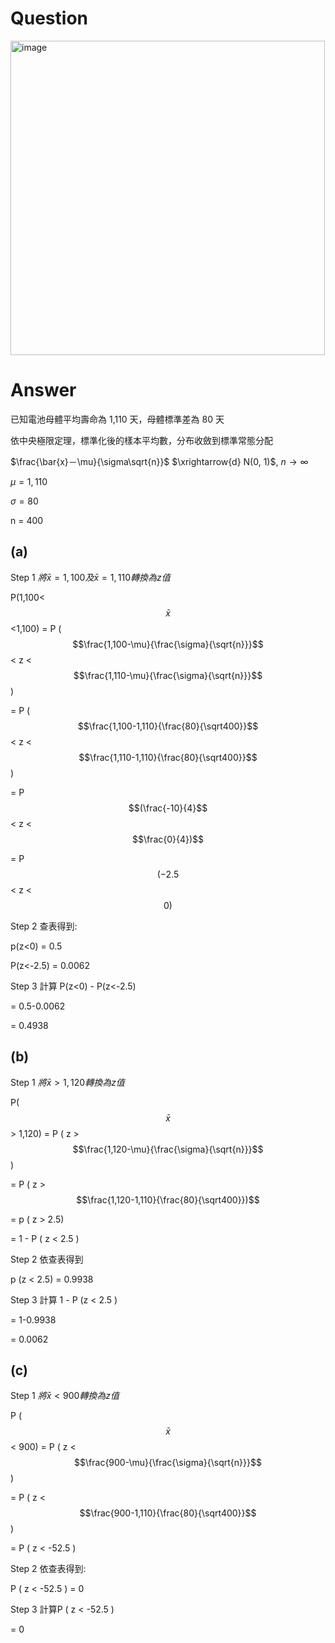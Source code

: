 # Question

<img width="503" alt="image" src="https://github.com/user-attachments/assets/a390f28b-4d5a-4c13-b056-ace1e7812117">

# Answer

已知電池母體平均壽命為 1,110 天，母體標準差為 80 天

依中央極限定理，標準化後的樣本平均數，分布收斂到標準常態分配

$\frac{\bar{x}－\mu}{\sigma\sqrt{n}}$ $\xrightarrow{d} N(0, 1)$, $n\rightarrow ∞$

$\mu = 1,110$

$\sigma = 80$

n = 400

## (a) 

 Step 1 $將\bar{x} = 1,100 及 \bar{x}=1,110 轉換為z值$

P(1,100< $$\bar{x}$$ <1,100) = P ($$\frac{1,100-\mu}{\frac{\sigma}{\sqrt{n}}}$$ < z < $$\frac{1,110-\mu}{\frac{\sigma}{\sqrt{n}}}$$)

= P ($$\frac{1,100-1,110}{\frac{80}{\sqrt400}}$$ < z < $$\frac{1,110-1,110}{\frac{80}{\sqrt400}}$$)

= P $$(\frac{-10}{4}$$ < z < $$\frac{0}{4})$$

= P $$(-2.5$$ < z < $$0)$$ 



Step 2 查表得到:

p(z<0) = 0.5

P(z<-2.5) = 0.0062

Step 3 計算 P(z<0) - P(z<-2.5) 

= 0.5-0.0062

= 0.4938 

## (b)

Step 1 $將\bar{x} > 1,120轉換為z值$

P( $$\bar{x}$$ > 1,120) = P ( z > $$\frac{1,120-\mu}{\frac{\sigma}{\sqrt{n}}}$$)

= P ( z > $$\frac{1,120-1,110}{\frac{80}{\sqrt400}})$$

= p ( z > 2.5)

= 1 - P ( z < 2.5 ) 

Step 2 依查表得到

p (z < 2.5) = 0.9938

Step 3 計算 1 - P (z < 2.5 ) 

= 1-0.9938

= 0.0062 

## (c)

Step 1 $將\bar{x} < 900轉換為z值$

P ( $$\bar{x}$$ < 900) = P ( z < $$\frac{900-\mu}{\frac{\sigma}{\sqrt{n}}}$$)

= P ( z < $$\frac{900-1,110}{\frac{80}{\sqrt400}}$$)

= P ( z < -52.5 ) 

Step 2 依查表得到:

P ( z < -52.5 ) = 0

Step 3 計算P ( z < -52.5 )

= 0
